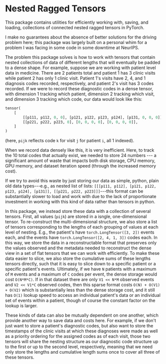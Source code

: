 # Nested Ragged Tensors

This package contains utilities for efficiently working with, saving, and loading, collections of connected
nested ragged tensors in PyTorch.

I make no guarantees about the absence of better solutions for the driving problem here; this package was
largely built on a personal whim for a problem I was facing in some code in some downtime at NeurIPS.

The problem this package solves is how to work with tensors that contain nested collections of data of
different lengths that will eventually be padded to a dense shape. For example, suppose we are working with
patient level data in medicine. There are 2 patients total and patient 1 has 3 clinic visits while patient 2
has only 1 clinic visit. Patient 1's visits have 2, 4, and 1 diagnosis codes recorded, respectively, and
patient 2's visit has 3 codes recorded. If we were to record these diagnostic codes in a dense tensor, with
dimension 1 tracking which patient, dimension 2 tracking which visit, and dimension 3 tracking which code, our
data would look like this:

```python
tensor(
    [
        [[p111, p112, 0, 0], [p121, p122, p123, p124], [p131, 0, 0, 0]],
        [[p221, p222, p223, 0], [0, 0, 0, 0], [0, 0, 0, 0]],
    ]
)
```

(here, `pijk` reflects code `k` for visit `j` for patient `i`, all 1 indexed).

When we record data densely like this, it is very inefficient. Here, to track the 10 total codes that actually
exist, we needed to store 24 numbers --- a significant amount of waste that impacts both disk storage, CPU
memory, GPU memory, and dataset iteration speed (through the increased memory cost).

If we try to avoid this waste by just storing our data as simple, python, plain old data types---e.g., as
nested list of lists: `[[[p111, p112], [p121, p122, p123, p124], [p131]], [[p221, p222, p223]]]`---this format
can be substantially slower to load and work with due to the lack of proportionate investment in working with
this kind of data rather than tensors in python.

In this package, we instead store these data with a collection of several tensors. First, all values (`pijk`)
are stored in a isngle, one-dimensional tensor. To re-construct the multi-dimensional structure, we also store
a list of tensors corresponding to the lengths of each grouping of values at each level of nesting. E.g., the
patient's have `torch.LongTensor([3, 2])` events each, and the events have `torch.LongTensor([2, 4, 1, 3])`
codes each. In this way, we store the data in a reconstructable format that preserves only the values observed
and the metadata needed to reconstruct the dense view in a set of flat tensors that we can work with
efficiently. To make these data easier to slice, we also store the cumulative sums of these lengths tensors
directly, such that it is easy to slice down to a specific patient or a specific patient's events. Ultimately,
if we have `N` patients with a maximum of `M` events and a maximum of `C` codes per event, the dense storage
would cost `O(N*M*C)`. If in that dataset there are only `V1 << N*M` observed events and `V2 << V1*C` observed
codes, then this sparse format costs `O(N) + O(V1) + O(V2)` which is substantially less than the dense storage
cost, and it still has `O(1)` lookup speed to access an individual patient's data or an individual set of
events within a patient, though of course the constant factor on the lookup is larger.

These kinds of data can also be mutually dependent on one another, which provide another way to save data and
costs here. For example, if we don't just want to store a patient's diagnostic codes, but also want to store
the timestamps of the clinic visits at which these diagnoses were made as well as a priority ordering for the
assigned codes as of each visit, those two tensors will share the nesting structure as our diagnostic code
structure up to the first or up to the second level, respectively, meaning that we need only store the lengths
and cumulative length sums once to cover all three of these tensors.
